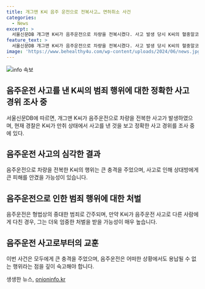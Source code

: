 ```yaml
---
title: 개그맨 K씨 음주 운전으로 전복사고… 면허취소 사건
categories:
  - News
excerpt: >
  서울신문DB 개그맨 K씨가 음주운전으로 차량을 전복시켰다. 사고 발생 당시 K씨의 혈중알코올농도는 면허취소 수준이었고, 경찰은 만취 상태에서의 정확한 경위를 조사 중이다. K씨는 SBS 웃찾사의 그런거야 코너 출연으로 알려져 있었다.
feature_text: >
  서울신문DB 개그맨 K씨가 음주운전으로 차량을 전복시켰다. 사고 발생 당시 K씨의 혈중알코올농도는 면허취소 수준이었고, 경찰은 만취 상태에서의 정확한 경위를 조사 중이다. K씨는 SBS 웃찾사의 그런거야 코너 출연으로 알려져 있었다.
image: 'https://www.behealthy4u.com/wp-content/uploads/2024/06/news.jpg'
---
```


<p><img src="https://www.behealthy4u.com/wp-content/uploads/2024/06/news.jpg" alt="info 속보" /></p>

<h2 data-ke-size="size26">음주운전 사고를 낸 K씨의 범죄 행위에 대한 정확한 사고 경위 조사 중</h2>

<p data-ke-size="size16">서울신문DB에 따르면, 개그맨 K씨가 음주운전으로 차량을 전복한 사고가 발생하였으며, 현재 경찰은 K씨가 만취 상태에서 사고를 낸 것을 보고 정확한 사고 경위를 조사 중에 있다. </p>

<h2 data-ke-size="size26">음주운전 사고의 심각한 결과</h2>

<p data-ke-size="size16">음주운전으로 차량을 전복한 K씨의 행위는 큰 충격을 주었으며, 사고로 인해 상대방에게 큰 피해를 안겼을 가능성이 있습니다.</p>

<h2 data-ke-size="size26">음주운전으로 인한 범죄 행위에 대한 처벌</h2>

<p data-ke-size="size16">음주운전은 형법상의 중대한 범죄로 간주되며, 만약 K씨가 음주운전 사고로 다른 사람에게 다친 경우, 그는 더욱 엄중한 처벌을 받을 가능성이 매우 높습니다.</p>

<h2 data-ke-size="size26">음주운전 사고로부터의 교훈</h2>

<p data-ke-size="size16">이번 사건은 모두에게 큰 충격을 주었으며, 음주운전은 어떠한 상황에서도 용납될 수 없는 행위라는 점을 깊이 숙고해야 합니다.</p>
생생한 뉴스, <a href="https://onioninfo.kr" rel="dofollow">onioninfo.kr</a>



